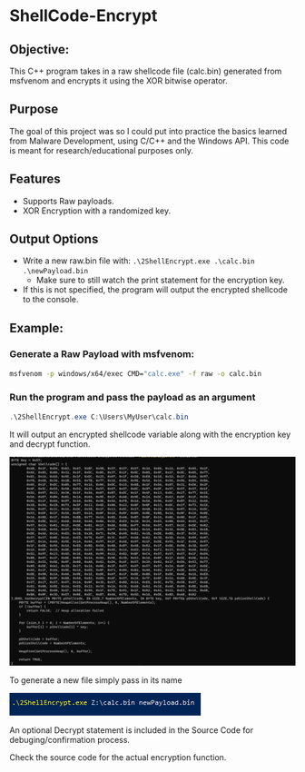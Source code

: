 # ShellCode-Encrypt

## Objective:
This C++ program takes in a raw shellcode file (calc.bin) generated from msfvenom and encrypts it using the XOR bitwise operator.

## Purpose
The goal of this project was so I could put into practice the basics learned from Malware Development, using C/C++ and the Windows API.
This code is meant for research/educational purposes only.

## Features
- Supports Raw payloads.
- XOR Encryption with a randomized key.

## Output Options
- Write a new raw.bin file with: ```.\2ShellEncrypt.exe .\calc.bin .\newPayload.bin```
	- Make sure to still watch the print statement for the encryption key.
- If this is not specified, the program will output the encrypted shellcode to the console.

## Example:

### Generate a Raw Payload with msfvenom:
```bash
msfvenom -p windows/x64/exec CMD="calc.exe" -f raw -o calc.bin
```

### Run the program and pass the payload as an argument
```powershell
.\2ShellEncrypt.exe C:\Users\MyUser\calc.bin
```
It will output an encrypted shellcode variable along with the encryption key and decrypt function.

![Print statement](/img5.PNG)

To generate a new file simply pass in its name

![Create a new file](/img4.png)

An optional Decrypt statement is included in the Source Code for debuging/confirmation process. 

Check the source code for the actual encryption function.